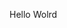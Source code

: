 Hello Wolrd






































































































































































































































































































































































































































































































































































































































































































































































































































